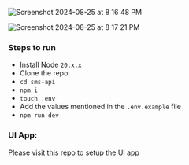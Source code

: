 

![Screenshot 2024-08-25 at 8 16 48 PM](https://github.com/user-attachments/assets/8a61158d-b50a-4661-b08f-c2297ef22d4c)

![Screenshot 2024-08-25 at 8 17 21 PM](https://github.com/user-attachments/assets/0bdacfcf-7fe6-46a5-994f-735c8a97b908)


### Steps to run
- Install Node `20.x.x`
- Clone the repo:
- `cd sms-api`
- `npm i`
- `touch .env`
- Add the values mentioned in the `.env.example` file
- `npm run dev`


### UI App:
Please visit [this](https://github.com/anshu-gautam/sms-ui) repo to setup the UI app
